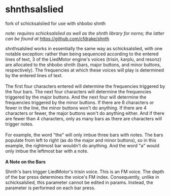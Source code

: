 # shnthsalslied
fork of schicksalslied for use with shbobo shnth

<i>note: requires schicksalslied as well as the shnth library for norns; the latter can be found at</i> https://github.com/cfdrake/shnth

shnthsalslied works in essentially the same way as schicksalslied, with one notable exception: rather than being sequenced according to the entered lines of text, 3 of the LiedMotor engine's voices (trisin, karplu, and resonz) are allocated to the shbobo shnth (bars, major buttons, and minor buttons, respectively). The frequencies at which these voices will play is determined by the entered lines of text. <br>
<br>The first four characters entered will determine the frequencies triggered by the four bars. The next four characters will determine the frequencies triggered by the major buttons. And the next four will determine the frequencies triggered by the minor buttons. If there are 8 characters or fewer in the line, the minor buttons won't do anything. If there are 4 characters or fewer, the major buttons won't do anything either. And if there are fewer than 4 characters, only as many bars as there are characters will trigger notes.<br> 
<br>For example, the word "the" will only imbue three bars with notes. The bars populate from left to right (as do the major and minor buttons), so in this example, the rightmost bar wouldn't do anything. And the word "a" would only imbue the leftmost bar with a note.<br>
<br> <b>A Note on the Bars</b>

Shnth's bars trigger LiedMotor's trisin voice. This is an FM voice. The depth of the bar press determines the voice's FM index. Consequently, unlike in schicksalslied, this parameter cannot be edited in params. Instead, the parameter is performed on each bar press.
